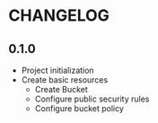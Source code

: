 # CHANGELOG

## 0.1.0

+ Project initialization
+ Create basic resources
  + Create Bucket
  + Configure public security rules
  + Configure bucket policy